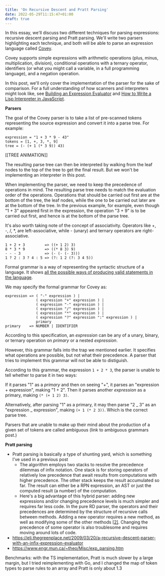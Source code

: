 ```yaml
---
title: 'On Recursive Descent and Pratt Parsing'
date: 2022-05-29T11:15:47+01:00
draft: true
---
```


In this essay, we'll discuss two different techniques for parsing expressions: recursive descent parsing and Pratt parsing. We'll write two parsers highlighting each technique, and both will be able to parse an expression language called [Covey](https://github.com/chidiwilliams/covey/).

Covey supports simple expressions with arithmetic operations (plus, minus, multiplication, division), conditional operations with a ternary operator, identifiers (or what you might call a variable, in a full programming language), and a negation operation.

In this post, we'll only cover the implementation of the parser for the sake of comparison. For a full understanding of how scanners and interpreters might look like, see [Building an Expression Evaluator](https://chidiwilliams.com/post/evaluator/) and [How to Write a Lisp Interpreter in JavaScript](https://chidiwilliams.com/post/how-to-write-a-lisp-interpreter-in-javascript/).

**Parsers**

The goal of the Covey parser is to take a list of pre-scanned tokens representing the source expression and convert it into a parse tree. For example:

```text
expression = "1 + 3 * 9 - 43"
tokens = [1, +, 3, *, 9]
tree = (- (+ 1 (* 3 9)) 43)
```

[[TREE ANIMATION]]

The resulting parse tree can then be interpreted by walking from the leaf nodes to the top of the tree to get the final result. But we won't be implementing an interpreter in this post.

When implementing the parser, we need to keep the precedence of operations in mind. The resulting parse tree needs to match the evaluation order of the operations. Operations that should be carried out first are at the bottom of the tree, the leaf nodes, while the one to be carried out later are at the bottom of the tree. In the previous example, for example, even though "1 + 3" appeared first in the expression, the operation "3 + 9" is to be carried out first, and hence is at the bottom of the parse tree.

It's also worth taking note of the concept of associativity. Operators like +, -, /, \*, are left-associative, while - (unary) and ternary operators are right-associative.

```text
1 + 2 + 3         => ((+ 1 2) 3)
8 * 3 * 9         => ((* 8 3) 9)
- - - 3           => (- (- (- 3)))
1 ? 2 : 3 ? 4 : 5 => (?: 1 2 (?: 3 4 5))
```

Formal grammar is a way of representing the syntactic structure of a language. It shows [all the possible ways of producing valid statements in the language](https://chidiwilliams.com/post/ambiguous-grammars/).

We may specify the formal grammar for Covey as:

```text
expression => ( "-" expression ) |
              ( expression "+" expression ) |
              ( expression "-" expression ) |
              ( expression "/" expression ) |
              ( expression "*" expression ) |
              ( expression "?" expression ":" expression ) |
              primary
primary    => NUMBER | IDENTIFIER
```

According to this specification, an _expression_ can be any of a unary, binary, or ternary operation on _primary_ or a nested _expression_.

However, this grammar falls into the trap we mentioned earlier. It specifies what operations are possible, but not what their precedence. A parser that tries to implement this grammar will not be able to distiguish.

According to this grammar, the expression `1 + 2 * 3`, the parser is unable to tell whether to parse it in two ways:

If it parses "1" as a _primary_ and then on seeing "+", it parses an "expression + expression", making "1 + 2". Then it parses another _expression_ as a primary, making `(* (+ 1 2) 3)`.

Alternatively, after parsing "1" as a primary, it may then parse "2 _ 3" as an "expression _ expression", making `(+ 1 (* 2 3))`. Which is the correct parse tree.

Parsers that are unable to make up their mind about the production of a given set of tokens are called ambiguous (link to ambiguous grammars post.)

**Pratt parsing**

- Pratt parsing is basically a type of shunting yard, which is something I've used in a previous post
  - The algorithm employs two stacks to resolve the precedence dilemmas of infix notation. One stack is for storing operators of relatively low precedence that await results from computations with higher precedence. The other stack keeps the result accumulated so far. The result can either be a RPN expression, an AST or just the computed result (a number) of the computation.
  - Here's a big advantage of this hybrid parser: adding new expressions and/or changing precedence levels is much simpler and requires far less code. In the pure RD parser, the operators and their precedences are determined by the structure of recursive calls between methods. Adding a new operator requires a new method, as well as modifying some of the other methods [[2\]](https://eli.thegreenplace.net/2009/03/20/a-recursive-descent-parser-with-an-infix-expression-evaluator#id5). Changing the precedence of some operator is also troublesome and requires moving around lots of code.
- https://eli.thegreenplace.net/2009/03/20/a-recursive-descent-parser-with-an-infix-expression-evaluator
- https://www.engr.mun.ca/~theo/Misc/exp_parsing.htm

Benchmarks: with the TS implementation, Pratt is much slower by a large margin, but I tried reimplementing with Go, and I changed the map of token types to parse rules to an array and Pratt is only about 1.3
